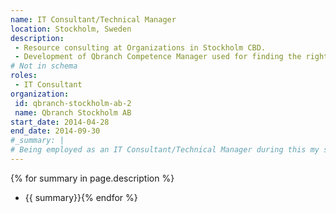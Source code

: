 ```yaml
---
name: IT Consultant/Technical Manager
location: Stockholm, Sweden
description: 
 - Resource consulting at Organizations in Stockholm CBD.
 - Development of Qbranch Competence Manager used for finding the right consultant for an assignment.
# Not in schema
roles: 
 - IT Consultant
organization:
 id: qbranch-stockholm-ab-2
 name: Qbranch Stockholm AB
start_date: 2014-04-28
end_date: 2014-09-30
#_summary: |
# Being employed as an IT Consultant/Technical Manager during this my second time at Qbranch, I worked on internal projects as well doing resource consulting at organizations in  #Stockholm CBD. 
--- 
```

{% for summary in page.description %}
* {{ summary}}{% endfor %}
<!--more-->